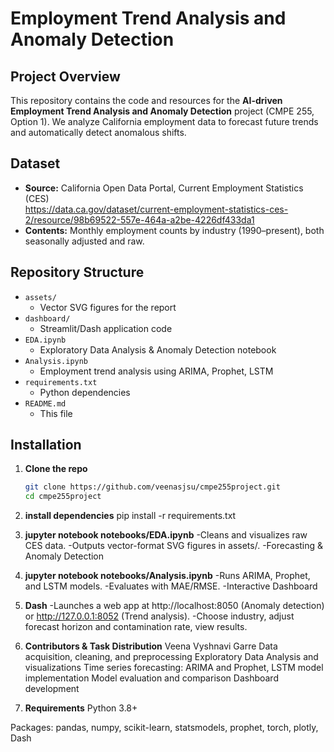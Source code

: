 # Employment Trend Analysis and Anomaly Detection

## Project Overview
This repository contains the code and resources for the **AI-driven Employment Trend Analysis and Anomaly Detection** project (CMPE 255, Option 1). We analyze California employment data to forecast future trends and automatically detect anomalous shifts.

## Dataset
- **Source:** California Open Data Portal, Current Employment Statistics (CES)  
  https://data.ca.gov/dataset/current-employment-statistics-ces-2/resource/98b69522-557e-464a-a2be-4226df433da1  
- **Contents:** Monthly employment counts by industry (1990–present), both seasonally adjusted and raw.

## Repository Structure

- `assets/`  
  - Vector SVG figures for the report  
- `dashboard/`  
  - Streamlit/Dash application code  
- `EDA.ipynb`  
  - Exploratory Data Analysis & Anomaly Detection notebook  
- `Analysis.ipynb`  
  - Employment trend analysis using ARIMA, Prophet, LSTM  
- `requirements.txt`  
  - Python dependencies  
- `README.md`  
  - This file 

## Installation

1. **Clone the repo**  
   ```bash
   git clone https://github.com/veenasjsu/cmpe255project.git
   cd cmpe255project

2. **install dependencies**
pip install -r requirements.txt


3. **jupyter notebook notebooks/EDA.ipynb**
-Cleans and visualizes raw CES data.
-Outputs vector-format SVG figures in assets/.
-Forecasting & Anomaly Detection


4. **jupyter notebook notebooks/Analysis.ipynb**
-Runs ARIMA, Prophet, and LSTM models.
-Evaluates with MAE/RMSE.
-Interactive Dashboard

5. **Dash**
-Launches a web app at http://localhost:8050 (Anomaly detection) or http://127.0.0.1:8052 (Trend analysis).
-Choose industry, adjust forecast horizon and contamination rate, view results.

6. **Contributors & Task Distribution**
Veena Vyshnavi Garre
Data acquisition, cleaning, and preprocessing
Exploratory Data Analysis and visualizations
Time series forecasting: ARIMA and Prophet, LSTM model implementation
Model evaluation and comparison
Dashboard development

7. **Requirements**
Python 3.8+

Packages:
pandas, numpy, scikit-learn, statsmodels, prophet, torch, plotly, Dash
